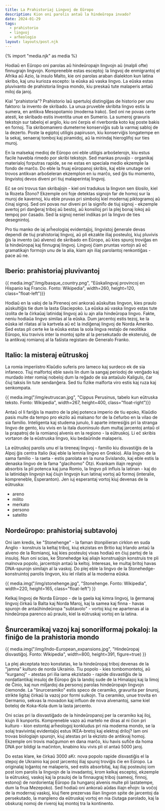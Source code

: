 ```yaml
---
title: La Prahistoriaj Lingvoj de Eŭropo
description: Kion oni parolis antaŭ la hindeŭropa invado?
date: 2024-01-29
tags:
  - prahistorio
  - lingvoj
  - arĥeologio
layout: layouts/post.njk
---
```

{% import "media.njk" as media %}

Hodiaŭ en Eŭropo oni parolas aŭ hindeŭropajn lingvojn aŭ (malpli ofte) finnugrajn lingvojn. Kompreneble estas esceptoj: la lingvoj de enmigrantoj el Afrika aŭ Azio, la insulo Malto, kie oni parolas araban dialekton kun latina skribo, kaj unu kurioza escepto: la eŭska aŭ vaska lingvo. La eŭska estas pluvivanto de prahistoria lingva mondo, kiu preskaŭ tute malaperis antaŭ miloj da jaroj.

Kial "prahistoria"? Prahistorio laŭ spertuloj distingiĝas de historio per unu faktoro: la invento de skribado. La unua pruveble skribita lingvo estis la sumera, en antikva Mesopotamio (moderna Irako). Sed oni ne povas certe atesti, ke skribado estis inventita unue en Sumerio. La sumeroj gravuris tekstojn sur tabeloj el argilo, kiu oni ĉerpis el riverborda koto kaj poste bakis en fornoj. Tia skribomaniero dumeterne konserviĝis sub la varmaj sabloj de la dezerto. Poste la egiptoj utiligis papiruson, kiu konserviĝis longatempe en la sekaj, senaeraj tomboj kaj piramidoj, aŭ la mirindaj hieroglifoj sur ties muroj.

En la malsekaj medioj de Eŭropo oni eble utiligis arboŝelerojn, kiu estus facile havebla rimedo por skribi tekstojn. Sed mankas pruvaĵo - organikaj materialoj forputras rapide, se ne estas en speciala medio ekzemple la fondo de marĉo. Do eble la fruaj eŭropanoj skribis, kaj eble unutage oni trovos antikvan arboŝeleran ekzemplon en iu marĉo, sed ĝis tiu momento, lingvistoj devos diveni pri tiuj malaperintaj lingvoj.

Eĉ se oni trovus tian skribaĵojn - kiel oni tradukus la lingvon sen ŝlosilo, kiel la Rozeta Ŝtono? Ekzemple oni foje detektas signojn far de homoj sur la muroj de kavernoj, kiu eble pruvas pri simboloj kiel modernaj piktogramoj aŭ ĉinaj signoj. Sed oni povas nur diveni pri la signifo de tiuj signoj - ekzemple avertoj pri danĝeraj triboj aŭ bestoj, aŭ konsilioj pri la plej bonaj lokoj aŭ tempoj por ĉasado. Sed la signoj neniel indikas pri la lingvo de ties desegnintoj.

Pro tiu manko de iaj arĥeologiaj evidentaĵoj, lingvistoj ĝenerale devas dependi de tiuj prahistoriaj lingvoj, aŭ pli ekzakte iliaj posteuloj, kiuj pluvivis ĝis la invento (aŭ alveno) de skribado en Eŭropo, aŭ kies spuroj troviĝas en la hindeŭropaj kaj finnugraj lingvoj. Lingvoj ĉiam pruntas vortojn aŭ eĉ gramatikajn formojn unu de la alia, kiam ajn iliaj parolantoj renkontiĝas - pace aŭ ne.

## Iberio: prahistoriaj pluvivantoj

{{ media.img("/img/basque_country.png", "Eŭskalingvaj provincoj en Hispanio kaj Francio. Fonto: Wikipedia", width=260, height=120, class="float-left")}}

Hodiaŭ en la valoj de la Pireneoj oni ankoraŭ aŭskultas lingvon, kies praulo aŭskultiĝis tie dum la lasta Glaciepoko. La eŭska aŭ vaska lingvo estas tute izolita de la ĉirkaŭaj latinidaj lingvoj aŭ iu ajn alia hindeŭropa lingvo. Fakte, neniu hodiaŭa lingvo similas al la eŭska. Dum jarcentoj estis tezoj, ke la eŭska iel rilatas al la kartvela aŭ eĉ la indiĝenaj lingvoj de Norda Ameriko. Sed estas pli certe ke la eŭska estas la sola lingva restaĵo de neolitika Eŭropo, kiu travivis inter la montoj spite al la persekutado de eksteruloj, de la antikvaj romianoj al la faŝista registaro de Generalo Franko.

## Italio: la misteraj eŭtruskoj

La romia imperiistro Klaŭdio suferis pro lameco kaj surdeco ek de sia infaneco. Tiuj malfortoj eble savis lin dum la sangaj periodoj de venĝado kaj murdado inter romiaj nobeloj dum la reĝado de sia antaŭulo Kaligulo, ĉar ĉiuj taksis lin tute sendanĝera. Sed tiu fizike malforta viro estis kaj ruza kaj senkompata.

{{ media.img("/img/eutruscan.jpg", "Cippus Perusinus, tabelo kun eŭtruska teksto. Fonto: Wikipedia", width=267, height=400, class="float-right")}}

Antaŭ ol li fariĝis la mastro de la plej potenca imperio de tiu epoko, Klaŭdio pasis multe da tempo pro ekzilo aŭ malsano for de la ĉefurbo en la vilao de sia familio. Inteligenta kaj studema junulo, li aparte interesiĝis pri la stranga lingvo de gento, kiu vivis en la itala duoninsulo dum multaj jarcentoj antaŭ ol la prapatroj de la romianoj alvenis en la regiono - la eŭtruskoj. Li eĉ skribis vortaron de la eŭstruska lingvo, kiu bedaŭrinde malaperis.


La eŭtruskoj parolis unu el la tireneaj lingvoj - familio kiu disvastiĝis de la Alpoj ĝis centra Italio (kaj eble la lemnia lingvo en Grekio). Alia lingvo de la sama familio - la raeta - estis parolata en la nuna Svislando, kaj eble estis la denaska lingvo de la fama "glacihomo" Ötzi. Kvankam iliajn regnojn absorbis la pli potenca kaj juna Romio, la lingvo pli influis la latinan - kaj do la latinidajn lingvojn kaj ĉiujn lingvojn kun latinaj vortoj aŭ formoj (interalie, kompreneble, Esperanton). Jen iuj esperantaj vortoj kiuj devenas de la eŭtruska:

* areno
* milito
* merkato
* persono
* satelito

## Nordeŭropo: prahistoriaj subtavoloj

Oni iam kredis, ke "Stonehenge" - la faman ŝtonpilieran cirklon en suda Anglio - konstruis la keltaj triboj, kiuj ekzistas en Britio kaj Irlando antaŭ la alveno de la Romianoj, kaj kies posteuloj vivas hodiaŭ en ĉiuj partoj de la insuloj. Nun oni scias, ke Stonehedge kaj aliajn konstruaĵojn konstruis tre pli malnova popolo, jarcentojn antaŭ la keltoj. Interesas, ke multaj britoj havas DNA-spurojn similajn al la vaskoj. Do plej eble la lingvo de la Stonehedge-konstruintoj parolis lingvon, kiu iel rilatis al la moderna eŭska.

{{ media.img("/img/stonehenge.jpg", "Stonehenge. Fonto: Wikipedia", width=220, height=165, class="float-left") }}

Kelkaj lingvoj de Norda Eŭropo - de la gaela kaj kimra lingvoj, la ĝermanaj lingvoj ĉirkaŭ la Balta kaj Norda Maroj, kaj la samea kaj finna - havas spurojn de antaŭhindeŭropa "subtavolo" - vortoj kiuj ne apartenas al ia hindeŭropa parenco aŭ praulo, kiel la eŭtruskaj vortoj en la latina.

## Ŝnurceramikaj vazoj kaj sonorilformaj pokaloj: la finiĝo de la prahistoria mondo

{{ media.img("/img/Indo-European_expansions.jpg", "Hindeŭropaj disvastiĝoj. Fonto: Wikipedia", width=800, height=391, figure=true) }}

La plej akceptata tezo konstatas, ke la hindeŭropaj triboj devenas de la "jamna" kulturo de norda Ukrainio. Tiu popolo - kies tombomontetoj, aŭ "kurganoj" - atestas pri ilia iama ekzistado - rapide disvastiĝis de la nordatlantikaj insuloj de Eŭropo ĝis la landoj sude de la Himalajoj kaj la limoj de Ĉinio, kaj nun miljardoj da personoj parolas hindeŭropajn lingvojn ĉiemonde. La "ŝnurceramiko" estis speco de ceramiko, gravurita per ŝnuroj, strikte ligitaj ĉirkaŭ la vazoj por formi sulkojn. Tia ceramiko, unue trovita en Germanio, sekvas la movadon kaj influon de nova alvenantoj, same kiel boteloj de Koka-Kola dum la lasta jarcento.

Oni scias pri la disvastiĝado de la hindeŭropanoj per la ceramiko kaj iloj, kiujn ili kunportis. Kompreneble vazo aŭ martelo ne diras al ni ĉion pri kulturo - kion estontaj arĥeologoj konkludus pri nia moderna mondo, se la solaj travivintaj evidentaĵoj estus IKEA-bretoj kaj elektraj driloj? Iam oni trovas biologiajn spurojn, kiuj atestas pri la ekzisto de antikvaj homoj. Ekzemple oni trovis maĉgumon en dana marĉo, kiu havis sufiĉe da homa DNA por bildigi la maĉinton, knabino kiu vivis pli ol antaŭ 5000 jaroj.

Do estas klare, ke ĉirkaŭ 3000 aKr. nova popolo rapide disvastiĝis el la stepoj de Ukrainio kaj post jarcentoj iliaj spuroj troviĝis ĉie en Eŭropo. La originalaj loĝantoj ne malaperis, sed estis absorbitaj, kaj iliaj posteuloj iom post iom parolis la lingvojn de la invadantoj, krom kelkaj esceptoj, ekzemple la eŭtruskoj, vaskoj kaj la prauloj de la finnaugraj triboj (sameoj, finnoj, estonoj) de nordorientaj Eŭropo (la hungaroj alvenis multe pli lastatempe, dum la frua Mezepoko). Sed hodiaŭ oni ankoraŭ aŭdas iliajn eĥojn: la voĉoj de la modernaj vaskoj, kiuj fiere prezervas ilian lingvon spite de jarcentoj da persekutado, la manpleno da eŭtruskaj vortoj en nia ĉiutaga parolado, kaj la obskuraj nomoj de riveroj kaj montoj tra la kontinento.
